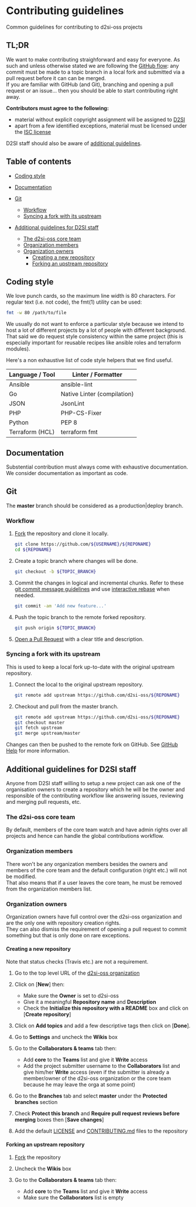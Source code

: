# Contributing guidelines
Common guidelines for contributing to d2si-oss projects

## TL;DR
We want to make contributing straighforward and easy for everyone. As such and
unless otherwise stated we are following the
[GitHub flow](https://guides.github.com/introduction/flow): any commit must be
made to a topic branch in a local fork and submitted via a pull request before
it can can be merged.  
If you are familiar with GitHub (and Git), branching and opening a pull request
or an issue... then you should be able to start contributing right away.

**Contributors must agree to the following:**
- material without explicit copyright assignment will be assigned to
[D2SI](http://d2-si.eu)
- apart from a few identified exceptions, material must be licensed under the
[ISC license](https://opensource.org/licenses/isc-license.txt)

D2SI staff should also be aware of
[additional guidelines](#additional-guidelines-for-d2si-staff).

## Table of contents

  * [Coding style](#coding-style)

  * [Documentation](#documentation)

  * [Git](#git)
    * [Workflow](#git-workflow)
    * [Syncing a fork with its upstream](#syncing-a-fork-with-its-upstream)

  * [Additional guidelines for D2SI staff](#additional-guidelines-for-d2si-staff)
    * [The d2si-oss core team](#the-d2si-core-team)
    * [Organization members](#organization-members)
    * [Organization owners](#organization-owners)
      * [Creating a new repository](#creating-a-new-repository)
      * [Forking an upstream repository](#forking-an-upstream-repository)

## Coding style

We love punch cards, so the maximum line width is 80 characters.
For regular text (i.e. not code), the fmt(1) utility can be used:

```bash
fmt -w 80 /path/to/file
```

We usually do not want to enforce a particular style because we intend to host
a lot of different projects by a lot of people with different background. That
said we do request style consistency within the same project (this is
especially important for reusable recipes like ansible roles and terraform
modules).

Here's a non exhaustive list of code style helpers that we find useful.

| Language / Tool | Linter / Formatter          |
|-----------------|-----------------------------|
| Ansible         | ansible-lint                |
| Go              | Native Linter (compilation) |
| JSON            | JsonLint                    |
| PHP             | PHP-CS-Fixer                |
| Python          | PEP 8                       |
| Terraform (HCL) | terraform fmt               |

## Documentation

Substential contribution must always come with exhaustive documentation. We
consider documentation as important as code.

## Git

The **master** branch should be considered as a production|deploy branch.

### Workflow

1. [Fork](https://help.github.com/articles/fork-a-repo) the repository and clone
   it locally.

   ```bash
   git clone https://github.com/${USERNAME}/${REPONAME}
   cd ${REPONAME}
   ```

2. Create a topic branch where changes will be done.

   ```bash
   git checkout -b ${TOPIC_BRANCH}
   ```

3. Commit the changes in logical and incremental chunks.
   Refer to these
   [git commit message guidelines](http://tbaggery.com/2008/04/19/a-note-about-git-commit-messages.html)
   and use
   [interactive rebase](https://help.github.com/articles/about-git-rebase)
   when needed.

   ```bash
   git commit -am 'Add new feature...'
   ```

4. Push the topic branch to the remote forked repository.

   ```bash
   git push origin ${TOPIC_BRANCH}
   ```

5. [Open a Pull Request](https://help.github.com/articles/about-pull-requests)
   with a clear title and description.

### Syncing a fork with its upstream

This is used to keep a local fork up-to-date with the original upstream
repository.

1. Connect the local to the original upstream repository.

   ```bash
   git remote add upstream https://github.com/d2si-oss/${REPONAME}
   ```

2. Checkout and pull from the master branch.

   ```bash
   git remote add upstream https://github.com/d2si-oss/${REPONAME}
   git checkout master
   git fetch upstream
   git merge upstream/master
   ```

Changes can then be pushed to the remote fork on GitHub.
See [GitHub Help](https://help.github.com/articles/syncing-a-fork)
for more information.

## Additional guidelines for D2SI staff

Anyone from D2SI staff willing to setup a new project can ask one of the
organisation owners to create a repository which he will be the owner and
responsible of the contributing workflow like answering issues, reviewing and
merging pull requests, etc.

### The d2si-oss core team

By default, members of the core team watch and have admin rights over all
projects and hence can handle the global contributions workflow.

### Organization members

There won't be any organization members besides the owners and members of the
core team and the default configuration (right etc.) will not be modified.  
That also means that if a user leaves the core team, he must be removed from the
organization members list.

### Organization owners

Organization owners have full control over the d2si-oss organization and are the
only one with repository creation rights.  
They can also dismiss the requirement of opening a pull request to commit
something but that is only done on rare exceptions.

#### Creating a new repository

Note that status checks (Travis etc.) are not a requirement.

1. Go to the top level URL of the
  [d2si-oss organization](https://github.com/d2si-oss)

2. Click on [**New**] then:
   * Make sure the **Owner** is set to d2si-oss
   * Give it a meaningful **Repository name** and **Description**
   * Check the **Initialize this repository with a README** box and click on
    [**Create repository**]

3. Click on **Add topics** and add a few descriptive tags then click on
   [**Done**].

4. Go to **Settings** and uncheck the **Wikis** box

5. Go to the **Collaborators & teams** tab then:
   * Add **core** to the **Teams** list and give it **Write** access
   * Add the project submitter username to the **Collaborators** list and give
     him/her **Write** access (even if the submitter is already a member/owner
     of the d2si-oss organization or the core team because he may leave the orga
     at some point)

6. Go to the **Branches** tab and select **master** under the **Protected
   branches** section

7. Check **Protect this branch** and **Require pull request reviews before
   merging** boxes then [**Save changes**]

8. Add the default [LICENSE](templates/LICENSE) and
   [CONTRIBUTING.md](templates/CONTRIBUTING.md) files to the repository

#### Forking an upstream repository

1. [Fork](https://help.github.com/articles/fork-a-repo) the repository

2. Uncheck the **Wikis** box

3. Go to the **Collaborators & teams** tab then:
   * Add **core** to the **Teams** list and give it **Write** access
   * Make sure the **Collaborators** list is empty
